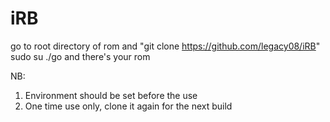 # iRB
go to root directory of rom and "git clone https://github.com/legacy08/iRB"
sudo su
./go 
and there's your rom

NB: 
1. Environment should be set before the use
2. One time use only, clone it again for the next build
